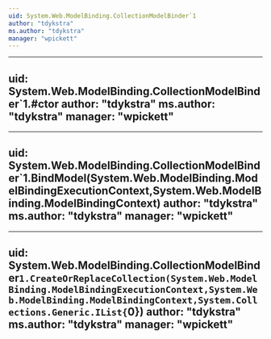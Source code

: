 ```yaml
---
uid: System.Web.ModelBinding.CollectionModelBinder`1
author: "tdykstra"
ms.author: "tdykstra"
manager: "wpickett"
---
```


---
uid: System.Web.ModelBinding.CollectionModelBinder`1.#ctor
author: "tdykstra"
ms.author: "tdykstra"
manager: "wpickett"
---

---
uid: System.Web.ModelBinding.CollectionModelBinder`1.BindModel(System.Web.ModelBinding.ModelBindingExecutionContext,System.Web.ModelBinding.ModelBindingContext)
author: "tdykstra"
ms.author: "tdykstra"
manager: "wpickett"
---

---
uid: System.Web.ModelBinding.CollectionModelBinder`1.CreateOrReplaceCollection(System.Web.ModelBinding.ModelBindingExecutionContext,System.Web.ModelBinding.ModelBindingContext,System.Collections.Generic.IList{`0})
author: "tdykstra"
ms.author: "tdykstra"
manager: "wpickett"
---
